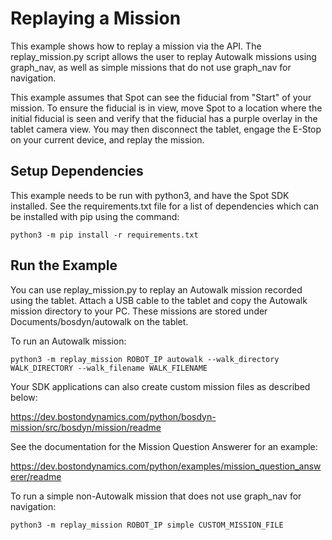 <!--
Copyright (c) 2023 Boston Dynamics, Inc.  All rights reserved.

Downloading, reproducing, distributing or otherwise using the SDK Software
is subject to the terms and conditions of the Boston Dynamics Software
Development Kit License (20191101-BDSDK-SL).
-->

# Replaying a Mission

This example shows how to replay a mission via the API. The replay_mission.py script allows the user to replay Autowalk missions using graph_nav, as well as simple missions that do not use graph_nav for navigation.

This example assumes that Spot can see the fiducial from "Start" of your mission. To ensure the fiducial is in view, move Spot to a location where the initial fiducial is seen and verify that the fiducial has a purple overlay in the tablet camera view. You may then disconnect the tablet, engage the E-Stop on your current device, and replay the mission.

## Setup Dependencies

This example needs to be run with python3, and have the Spot SDK installed. See the requirements.txt file for a list of dependencies which can be installed with pip using the command:

```
python3 -m pip install -r requirements.txt
```

## Run the Example

You can use replay_mission.py to replay an Autowalk mission recorded using the tablet. Attach a USB cable to the tablet and copy the Autowalk mission directory to your PC. These missions are stored under Documents/bosdyn/autowalk on the tablet.

To run an Autowalk mission:

```
python3 -m replay_mission ROBOT_IP autowalk --walk_directory WALK_DIRECTORY --walk_filename WALK_FILENAME
```

Your SDK applications can also create custom mission files as described below:

https://dev.bostondynamics.com/python/bosdyn-mission/src/bosdyn/mission/readme

See the documentation for the Mission Question Answerer for an example:

https://dev.bostondynamics.com/python/examples/mission_question_answerer/readme

To run a simple non-Autowalk mission that does not use graph_nav for navigation:

```
python3 -m replay_mission ROBOT_IP simple CUSTOM_MISSION_FILE
```
